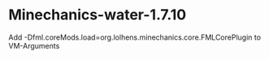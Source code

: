 # Minechanics-water-1.7.10

Add -Dfml.coreMods.load=org.lolhens.minechanics.core.FMLCorePlugin to VM-Arguments